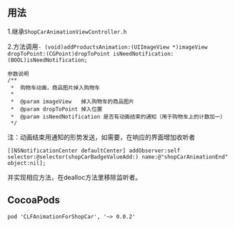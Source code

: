 ## 用法

1.继承`ShopCarAnimationViewController.h`

2.方法调用`- (void)addProductsAnimation:(UIImageView *)imageView dropToPoint:(CGPoint)dropToPoint isNeedNotification:(BOOL)isNeedNotification;
`
	
```
参数说明
/**
 *  购物车动画，商品图片掉入购物车
 *
 *  @param imageView   掉入购物车的商品图片
 *  @param dropToPoint 掉入位置
 *  @param isNeedNotification 是否有动画结束的通知（用于购物车上的计数加一）
 */

 ```
 注：动画结束用通知的形势发送，如需要，在响应的界面增加收听者
 ```
 [[NSNotificationCenter defaultCenter] addObserver:self selector:@selector(shopCarBadgeValueAdd:) name:@"shopCarAnimationEnd" object:nil];
 ```
 并实现相应方法，在dealloc方法里移除监听者。
 
## CocoaPods
 
 ```
 pod 'CLFAnimationForShopCar', '~> 0.0.2'
 ```
